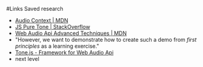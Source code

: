 #Links
Saved research

- [Audio Context | MDN](https://developer.mozilla.org/en-US/docs/Web/API/Web_Audio_API/Using_Web_Audio_API)
- [JS Pure Tone | StackOverflow](https://stackoverflow.com/questions/39200994/how-to-play-a-specific-frequency-with-javascript)
- [Web Audio Api Advanced Techniques | MDN](https://developer.mozilla.org/en-US/docs/Web/API/Web_Audio_API/Advanced_techniques)
 - "However, we want to demonstrate how to create such a demo from *first principles* as a learning exercise."
- [Tone.js - Framework for Web Audio Api](https://tonejs.github.io/)
 - next level
